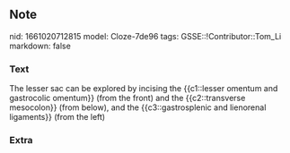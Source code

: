 ## Note
nid: 1661020712815
model: Cloze-7de96
tags: GSSE::!Contributor::Tom_Li
markdown: false

### Text
<div>
  The lesser sac can be explored by incising the {{c1::lesser
  omentum and gastrocolic omentum}} (from the front) and the
  {{c2::transverse mesocolon}} (from below), and the
  {{c3::gastrosplenic and lienorenal ligaments}} (from the left)
</div>

### Extra

